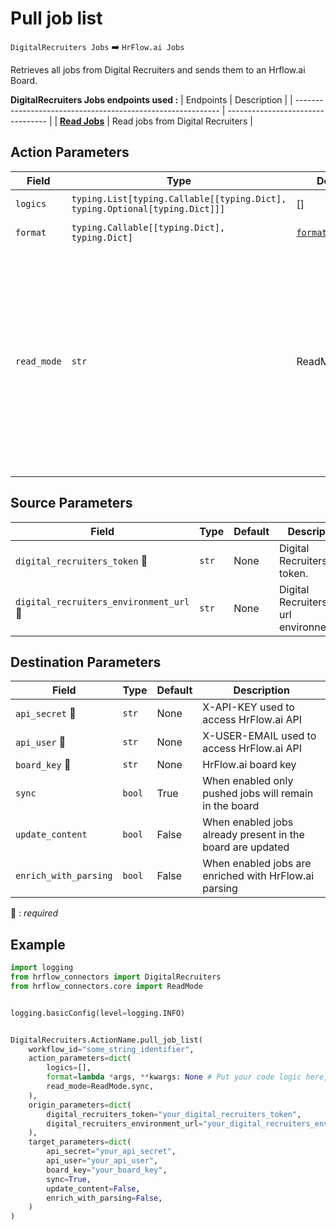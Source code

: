 
# Pull job list
`DigitalRecruiters Jobs` :arrow_right: `HrFlow.ai Jobs`

Retrieves all jobs from Digital Recruiters and sends them to an Hrflow.ai Board.


**DigitalRecruiters Jobs endpoints used :**
| Endpoints                                                   | Description                       |
| ----------------------------------------------------------- | --------------------------------- |
| [**Read Jobs**]({url_environnement}/export/job-ads/{token}) | Read jobs from Digital Recruiters |



## Action Parameters

| Field       | Type                                                                        | Default                              | Description                                                                                                                                                                                                                                     |
| ----------- | --------------------------------------------------------------------------- | ------------------------------------ | ----------------------------------------------------------------------------------------------------------------------------------------------------------------------------------------------------------------------------------------------- |
| `logics`    | `typing.List[typing.Callable[[typing.Dict], typing.Optional[typing.Dict]]]` | []                                   | List of logic functions                                                                                                                                                                                                                         |
| `format`    | `typing.Callable[[typing.Dict], typing.Dict]`                               | [`format_job`](../connector.py#L178) | Formatting function                                                                                                                                                                                                                             |
| `read_mode` | `str`                                                                       | ReadMode.sync                        | If 'incremental' then `read_from` of the last run is given to Origin Warehouse during read. **The actual behavior depends on implementation of read**. In 'sync' mode `read_from` is neither fetched nor given to Origin Warehouse during read. |

## Source Parameters

| Field                                             | Type  | Default | Description                               |
| ------------------------------------------------- | ----- | ------- | ----------------------------------------- |
| `digital_recruiters_token` :red_circle:           | `str` | None    | Digital Recruiters API token.             |
| `digital_recruiters_environment_url` :red_circle: | `str` | None    | Digital Recruiters API url environnement. |

## Destination Parameters

| Field                     | Type   | Default | Description                                                |
| ------------------------- | ------ | ------- | ---------------------------------------------------------- |
| `api_secret` :red_circle: | `str`  | None    | X-API-KEY used to access HrFlow.ai API                     |
| `api_user` :red_circle:   | `str`  | None    | X-USER-EMAIL used to access HrFlow.ai API                  |
| `board_key` :red_circle:  | `str`  | None    | HrFlow.ai board key                                        |
| `sync`                    | `bool` | True    | When enabled only pushed jobs will remain in the board     |
| `update_content`          | `bool` | False   | When enabled jobs already present in the board are updated |
| `enrich_with_parsing`     | `bool` | False   | When enabled jobs are enriched with HrFlow.ai parsing      |

:red_circle: : *required*

## Example

```python
import logging
from hrflow_connectors import DigitalRecruiters
from hrflow_connectors.core import ReadMode


logging.basicConfig(level=logging.INFO)


DigitalRecruiters.ActionName.pull_job_list(
    workflow_id="some_string_identifier",
    action_parameters=dict(
        logics=[],
        format=lambda *args, **kwargs: None # Put your code logic here,
        read_mode=ReadMode.sync,
    ),
    origin_parameters=dict(
        digital_recruiters_token="your_digital_recruiters_token",
        digital_recruiters_environment_url="your_digital_recruiters_environment_url",
    ),
    target_parameters=dict(
        api_secret="your_api_secret",
        api_user="your_api_user",
        board_key="your_board_key",
        sync=True,
        update_content=False,
        enrich_with_parsing=False,
    )
)
```
